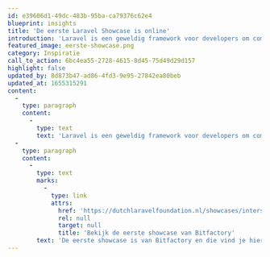 ```yaml
---
id: e39606d1-49dc-483b-95ba-ca79376c62e4
blueprint: insights
title: 'De eerste Laravel Showcase is online'
introduction: 'Laravel is een geweldig framework voor developers om complexe webapplicaties in te bouwen. Maar voor opdrachtgevers is het soms lastig om te bepalen wat er nou eigenlijk allemaal te bouwen is met Laravel. In een aantal showcases inspireren we potentiele opdrachtgevers met concrete oplossingen die door onze leden zijn gebouwd met behulp van Laravel.'
featured_image: eerste-showcase.png
category: Inspiratie
call_to_action: 6bc4ea55-2728-4615-8d45-75d49d29d157
highlight: false
updated_by: 8d873b47-ad86-4fd3-9e95-27842ea80beb
updated_at: 1655315291
content:
  -
    type: paragraph
    content:
      -
        type: text
        text: 'Laravel is een geweldig framework voor developers om complexe webapplicaties in te bouwen. Maar voor opdrachtgevers is het soms lastig om te bepalen wat er nou eigenlijk allemaal te bouwen is met Laravel. In een aantal showcases inspireren we potentiele opdrachtgevers met concrete oplossingen die door onze leden zijn gebouwd met behulp van Laravel.'
  -
    type: paragraph
    content:
      -
        type: text
        marks:
          -
            type: link
            attrs:
              href: 'https://dutchlaravelfoundation.nl/showcases/intersafe-employee-safety-manager-by-bitfactory'
              rel: null
              target: null
              title: 'Bekijk de eerste showcase van Bitfactory'
        text: 'De eerste showcase is van Bitfactory en die vind je hier.'
---
```

